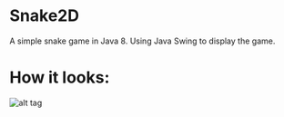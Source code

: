 # Snake2D
A simple snake game in Java 8.
Using Java Swing to display the game.

# How it looks:
![alt tag](http://pics.tinypic.pl/i/00960/mok54zfk36o4.png)

